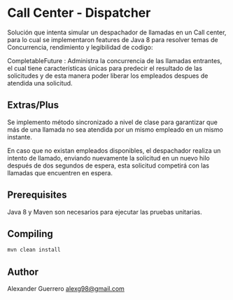 # Call Center - Dispatcher

Solución que intenta simular un despachador de llamadas en un Call center, para lo cual se implementaron features de Java 8 para resolver temas de Concurrencia, rendimiento y legibilidad de codigo:

CompletableFuture : Administra la concurrencia de las llamadas entrantes, el cual tiene características únicas para predecir el resultado de las solicitudes y de esta manera poder liberar los empleados despues de atendida una solicitud.


## Extras/Plus

Se implemento método sincronizado a nivel de clase para garantizar que más de una llamada no sea atendida por un mismo empleado en un mismo instante.

En caso que no existan empleados disponibles, el despachador realiza un intento de llamado, enviando nuevamente la solicitud en un nuevo hilo después de dos segundos de espera, esta solicitud competirá con las llamadas que encuentren en espera.


## Prerequisites

Java 8 y Maven son necesarios para ejecutar las pruebas unitarias.

## Compiling

```bash
mvn clean install
```

## Author

Alexander Guerrero
alexg98@gmail.com
